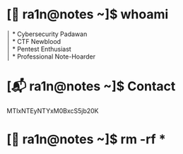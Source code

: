 # [👻 ra1n@notes ~]$ whoami  
│   * Cybersecurity Padawan     
│   * CTF Newblood             
│   * Pentest Enthusiast       
│   * Professional Note-Hoarder

# [📬 ra1n@notes ~]$ Contact
MTIxNTEyNTYxM0BxcS5jb20K

# [🥴 ra1n@notes ~]$ rm -rf *
